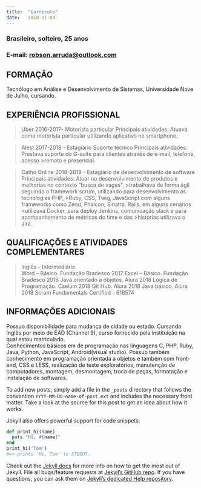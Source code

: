 ```yaml
---
title:  "Currículo"
date:   2018-11-04 
---
```

### Brasileiro, solteiro, 25 anos 
### E-mail: robson.arruda@outlook.com 

## FORMAÇÃO 

Tecnólogo em Análise e Desenvolvimento de Sistemas, Universidade Nove de Julho, cursando.
 
## EXPERIÊNCIA PROFISSIONAL 
 
>Uber 
>2016-2017- Motorista particular 
>Principais atividades: Atuava como motorista particular utilizando aplicativo no smartphone. 

>Alest 
>2017-2018 - Estagiário Suporte técnico
>Principais atividades: Prestava suporte do G-suíte para clientes através de e-mail, telefone, acesso >remoto e presencial.

>Catho Online
>2018-2019 - Estagiário de desenvolvimento de software
>Principais atividades: Atuar no desenvolvimento de produtos e melhorias no contexto "busca de vagas", >trabalhava de forma ágil seguindo o framework scrum, utilizando para desenvolvimento as tecnologias PHP, >Ruby, CSS, Twig, JavaScript com alguns frameworks como Zend, Phalcon, Sinatra, Rails, em alguns cenários >utilizava Docker, para deploy Jenkins, comunicação slack e para acompanhamento de métricas do time e das >histórias utilizava o Jira.    
 
## QUALIFICAÇÕES E ATIVIDADES COMPLEMENTARES 
 
>Inglês – Intermediário.   
>Word – Básico. Fundação Bradesco 2017 
>Excel – Básico. Fundação Bradesco 2016 
>Java orientado a objetos. Alura 2018 
>Lógica de Programação. Caelum 2018 
>Git Hub. Alura 2018 
>Java básico. Alura 2018
>Scrum Fundamentals Certified - 618574 
 
## INFORMAÇÕES ADICIONAIS 
 
Possuo disponibilidade para mudança de cidade ou estado. 
Cursando Inglês por meio de EAD (Channel 9), curso fornecido pela instituição na qual estou matriculado.  
Conhecimentos básicos em de programação nas linguagens C, PHP, Ruby, Java, Python, JavaScript, Android(visual studio).
Possuo também conhecimento em programação orientada a objetos e também com front-end, CSS e LESS, realização de teste exploratórios, manutenção de computadores, montagem, desmontagem, troca de peças, formatação e instalação de softwares.


To add new posts, simply add a file in the `_posts` directory that follows the convention `YYYY-MM-DD-name-of-post.ext` and includes the necessary front matter. Take a look at the source for this post to get an idea about how it works.

Jekyll also offers powerful support for code snippets:

``` ruby
def print_hi(name)
  puts "Hi, #{name}"
end
print_hi('Tom')
#=> prints 'Hi, Tom' to STDOUT.
```

Check out the [Jekyll docs][jekyll] for more info on how to get the most out of Jekyll. File all bugs/feature requests at [Jekyll’s GitHub repo][jekyll-gh]. If you have questions, you can ask them on [Jekyll’s dedicated Help repository][jekyll-help].

[jekyll]:      http://jekyllrb.com
[jekyll-gh]:   https://github.com/jekyll/jekyll
[jekyll-help]: https://github.com/jekyll/jekyll-help
